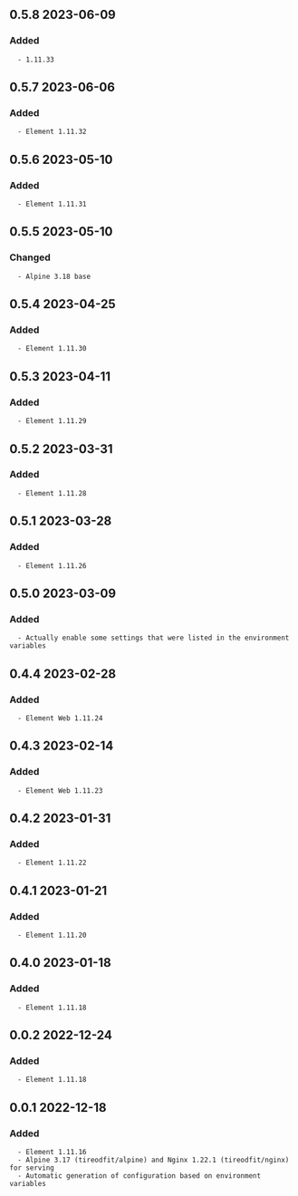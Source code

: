 ## 0.5.8 2023-06-09 <dave at tiredofit dot ca>

   ### Added
      - 1.11.33


## 0.5.7 2023-06-06 <dave at tiredofit dot ca>

   ### Added
      - Element 1.11.32


## 0.5.6 2023-05-10 <dave at tiredofit dot ca>

   ### Added
      - Element 1.11.31


## 0.5.5 2023-05-10 <dave at tiredofit dot ca>

   ### Changed
      - Alpine 3.18 base


## 0.5.4 2023-04-25 <dave at tiredofit dot ca>

   ### Added
      - Element 1.11.30


## 0.5.3 2023-04-11 <dave at tiredofit dot ca>

   ### Added
      - Element 1.11.29


## 0.5.2 2023-03-31 <dave at tiredofit dot ca>

   ### Added
      - Element 1.11.28


## 0.5.1 2023-03-28 <dave at tiredofit dot ca>

   ### Added
      - Element 1.11.26


## 0.5.0 2023-03-09 <dave at tiredofit dot ca>

   ### Added
      - Actually enable some settings that were listed in the environment variables


## 0.4.4 2023-02-28 <dave at tiredofit dot ca>

   ### Added
      - Element Web 1.11.24


## 0.4.3 2023-02-14 <dave at tiredofit dot ca>

   ### Added
      - Element Web 1.11.23


## 0.4.2 2023-01-31 <dave at tiredofit dot ca>

   ### Added
      - Element 1.11.22


## 0.4.1 2023-01-21 <dave at tiredofit dot ca>

   ### Added
      - Element 1.11.20


## 0.4.0 2023-01-18 <dave at tiredofit dot ca>

   ### Added
      - Element 1.11.18


## 0.0.2 2022-12-24 <dave at tiredofit dot ca>

   ### Added
      - Element 1.11.18


## 0.0.1 2022-12-18 <dave at tiredofit dot ca>

   ### Added
      - Element 1.11.16
      - Alpine 3.17 (tireodfit/alpine) and Nginx 1.22.1 (tireodfit/nginx) for serving
      - Automatic generation of configuration based on environment variables


